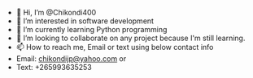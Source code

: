 - 👋 Hi, I’m @Chikondi400
- 👀 I’m interested in software development
- 🌱 I’m currently learning Python programming 
- 💞️ I’m looking to collaborate on any project because I'm still learning.
- 📫 How to reach me, Email or text using below contact info
- Email: chikondijp@yahoo.com or
- Text: +265993635253

<!---
Chikondi400/Chikondi400 is a ✨ special ✨ repository because its `README.md` (this file) appears on your GitHub profile.
You can click the Preview link to take a look at your changes.
--->
